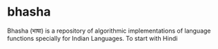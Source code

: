 # bhasha
Bhasha (भाषा) is a repository of algorithmic implementations of language functions specially for Indian Languages. To start with Hindi
